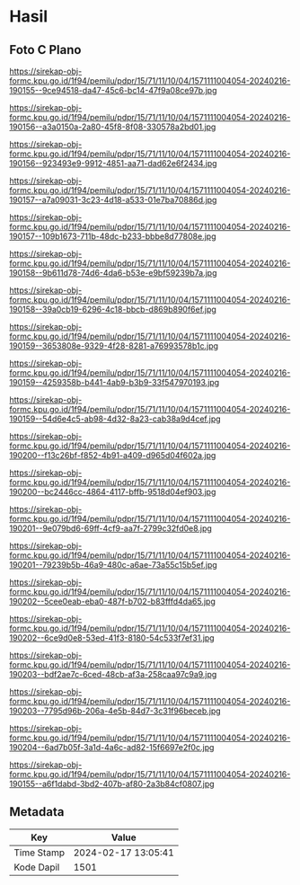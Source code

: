 # Hasil

## Foto C Plano

https://sirekap-obj-formc.kpu.go.id/1f94/pemilu/pdpr/15/71/11/10/04/1571111004054-20240216-190155--9ce94518-da47-45c6-bc14-47f9a08ce97b.jpg

https://sirekap-obj-formc.kpu.go.id/1f94/pemilu/pdpr/15/71/11/10/04/1571111004054-20240216-190156--a3a0150a-2a80-45f8-8f08-330578a2bd01.jpg

https://sirekap-obj-formc.kpu.go.id/1f94/pemilu/pdpr/15/71/11/10/04/1571111004054-20240216-190156--923493e9-9912-4851-aa71-dad62e6f2434.jpg

https://sirekap-obj-formc.kpu.go.id/1f94/pemilu/pdpr/15/71/11/10/04/1571111004054-20240216-190157--a7a09031-3c23-4d18-a533-01e7ba70886d.jpg

https://sirekap-obj-formc.kpu.go.id/1f94/pemilu/pdpr/15/71/11/10/04/1571111004054-20240216-190157--109b1673-711b-48dc-b233-bbbe8d77808e.jpg

https://sirekap-obj-formc.kpu.go.id/1f94/pemilu/pdpr/15/71/11/10/04/1571111004054-20240216-190158--9b611d78-74d6-4da6-b53e-e9bf59239b7a.jpg

https://sirekap-obj-formc.kpu.go.id/1f94/pemilu/pdpr/15/71/11/10/04/1571111004054-20240216-190158--39a0cb19-6296-4c18-bbcb-d869b890f6ef.jpg

https://sirekap-obj-formc.kpu.go.id/1f94/pemilu/pdpr/15/71/11/10/04/1571111004054-20240216-190159--3653808e-9329-4f28-8281-a76993578b1c.jpg

https://sirekap-obj-formc.kpu.go.id/1f94/pemilu/pdpr/15/71/11/10/04/1571111004054-20240216-190159--4259358b-b441-4ab9-b3b9-33f547970193.jpg

https://sirekap-obj-formc.kpu.go.id/1f94/pemilu/pdpr/15/71/11/10/04/1571111004054-20240216-190159--54d6e4c5-ab98-4d32-8a23-cab38a9d4cef.jpg

https://sirekap-obj-formc.kpu.go.id/1f94/pemilu/pdpr/15/71/11/10/04/1571111004054-20240216-190200--f13c26bf-f852-4b91-a409-d965d04f602a.jpg

https://sirekap-obj-formc.kpu.go.id/1f94/pemilu/pdpr/15/71/11/10/04/1571111004054-20240216-190200--bc2446cc-4864-4117-bffb-9518d04ef903.jpg

https://sirekap-obj-formc.kpu.go.id/1f94/pemilu/pdpr/15/71/11/10/04/1571111004054-20240216-190201--9e079bd6-69ff-4cf9-aa7f-2799c32fd0e8.jpg

https://sirekap-obj-formc.kpu.go.id/1f94/pemilu/pdpr/15/71/11/10/04/1571111004054-20240216-190201--79239b5b-46a9-480c-a6ae-73a55c15b5ef.jpg

https://sirekap-obj-formc.kpu.go.id/1f94/pemilu/pdpr/15/71/11/10/04/1571111004054-20240216-190202--5cee0eab-eba0-487f-b702-b83fffd4da65.jpg

https://sirekap-obj-formc.kpu.go.id/1f94/pemilu/pdpr/15/71/11/10/04/1571111004054-20240216-190202--6ce9d0e8-53ed-41f3-8180-54c533f7ef31.jpg

https://sirekap-obj-formc.kpu.go.id/1f94/pemilu/pdpr/15/71/11/10/04/1571111004054-20240216-190203--bdf2ae7c-6ced-48cb-af3a-258caa97c9a9.jpg

https://sirekap-obj-formc.kpu.go.id/1f94/pemilu/pdpr/15/71/11/10/04/1571111004054-20240216-190203--7795d96b-206a-4e5b-84d7-3c31f96beceb.jpg

https://sirekap-obj-formc.kpu.go.id/1f94/pemilu/pdpr/15/71/11/10/04/1571111004054-20240216-190204--6ad7b05f-3a1d-4a6c-ad82-15f6697e2f0c.jpg

https://sirekap-obj-formc.kpu.go.id/1f94/pemilu/pdpr/15/71/11/10/04/1571111004054-20240216-190155--a6f1dabd-3bd2-407b-af80-2a3b84cf0807.jpg


## Metadata

| Key        | Value               |
| ---------- | ------------------- |
| Time Stamp | 2024-02-17 13:05:41 |
| Kode Dapil | 1501                |



